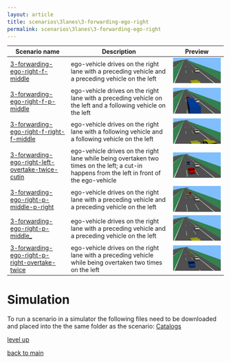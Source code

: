 ```yaml
---
layout: article
title: scenarios\3lanes\3-forwarding-ego-right
permalink: scenarios\3lanes\3-forwarding-ego-right
---
```

| Scenario name  | Description |  Preview | 
| ------------- | ------------- | --------- |
| [3-forwarding-ego-right-f-middle](\scenarios\3lanes\3-forwarding-ego-right\3-forwarding-ego-right-f-middle.xosc)  | ego-vehicle drives on the right lane with a preceding vehicle and a preceding vehicle on the left  |  ![image](3-forwarding-ego-right-f-middle.gif)  | 
| [3-forwarding-ego-right-f-p-middle](\scenarios\3lanes\3-forwarding-ego-right\3-forwarding-ego-right-f-p-middle.xosc)  | ego-vehicle drives on the right lane with a preceding vehicle on the left and a following vehicle on the left  |  ![image](3-forwarding-ego-right-f-p-middle.gif)  | 
| [3-forwarding-ego-right-f-right-f-middle](\scenarios\3lanes\3-forwarding-ego-right\3-forwarding-ego-right-f-right-f-middle.xosc)  | ego-vehicle drives on the right lane with a following vehicle and a following vehicle on the left  |  ![image](3-forwarding-ego-right-f-right-f-middle.gif)  | 
| [3-forwarding-ego-right-left-overtake-twice-cutin](\scenarios\3lanes\3-forwarding-ego-right\3-forwarding-ego-right-left-overtake-twice-cutin.xosc)  | ego-vehicle drives on the right lane while being overtaken two times on the left; a cut-in happens from the left in front of the ego-vehicle  |  ![image](3-forwarding-ego-right-left-overtake-twice-cutin.gif)  | 
| [3-forwarding-ego-right-p-middle-p-right](\scenarios\3lanes\3-forwarding-ego-right\3-forwarding-ego-right-p-middle-p-right.xosc)  | ego-vehicle drives on the right lane with a preceding vehicle and a preceding vehicle on the left  |  ![image](3-forwarding-ego-right-p-middle-p-right.gif)  | 
| [3-forwarding-ego-right-p-middle_](\scenarios\3lanes\3-forwarding-ego-right\3-forwarding-ego-right-p-middle_.xosc)  | ego-vehicle drives on the right lane with a preceding vehicle and a preceding vehicle on the left  |  ![image](3-forwarding-ego-right-p-middle_.gif)  | 
| [3-forwarding-ego-right-p-right-overtake-twice](\scenarios\3lanes\3-forwarding-ego-right\3-forwarding-ego-right-p-right-overtake-twice.xosc)  | ego-vehicle drives on the right lane with a preceding vehicle while being overtaken two times on the left  |  ![image](3-forwarding-ego-right-p-right-overtake-twice.gif)  | 

# Simulation

To run a scenario in a simulator the following files need to be downloaded and placed into the the same folder as the scenario: [Catalogs](/Catalogs)

[level up](../)

[back to main](/)

